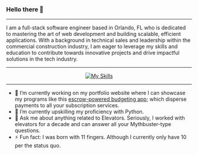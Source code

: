 ### Hello there 👋
---

I am a full-stack software engineer based in Orlando, FL who is dedicated to mastering the art of web development and building scalable, efficient applications. With a background in technical sales and leadership within the commercial construction industry, I am eager to leverage my skills and education to contribute towards innovative projects and drive impactful solutions in the tech industry.

---
<div align="center">

[![My Skills](https://skillicons.dev/icons?perline=4&i=py,flask,js,react,html,css,materialui,postman,git,github,notion,sqlite,vite,vscode,cs,unity)](https://skillicons.dev)

</div>

---
* 🔭 I’m currently working on my portfolio website where I can showcase my programs like this [escrow-powered budgeting app](https://github.com/sethspr/SubCycle); which disperse payments to all your subscription services. 
* 🌱 I’m currently upskilling my proficiency with Python.
* 💬 Ask me about anything related to Elevators. Seriously, I worked with elevators for a decade and can answer all your Mythbuster-type questions. 
* ⚡ Fun fact: I was born with 11 fingers. Although I currently only have 10 per the status quo. 


<!--
**sethspr/sethspr** is a ✨ _special_ ✨ repository because its `README.md` (this file) appears on your GitHub profile.

Here are some ideas to get you started:

- 🔭 I’m currently working on ...
- 🌱 I’m currently learning ...
- 👯 I’m looking to collaborate on ...
- 🤔 I’m looking for help with ...
- 💬 Ask me about ...
- 📫 How to reach me: ...
- 😄 Pronouns: ...
- ⚡ Fun fact: ...
-->
